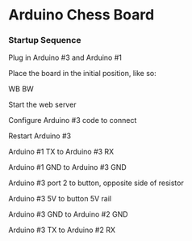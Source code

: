 # Arduino Chess Board

### Startup Sequence

Plug in Arduino #3 and Arduino #1

Place the board in the initial position, like so:

WB
BW

Start the web server

Configure Arduino #3 code to connect

Restart Arduino #3

Arduino #1 TX to Arduino #3 RX

Arduino #1 GND to Arduino #3 GND

Arduino #3 port 2 to button, opposite side of resistor

Arduino #3 5V to button 5V rail

Arduino #3 GND to Arduino #2 GND

Arduino #3 TX to Arduino #2 RX